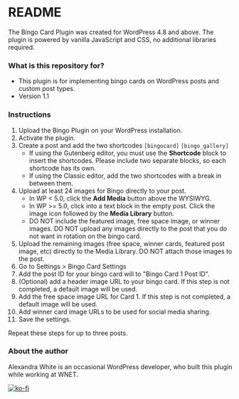 # README #

The Bingo Card Plugin was created for WordPress 4.8 and above. The plugin is powered by vanilla JavaScript and CSS, no additional libraries required.

### What is this repository for?

* This plugin is for implementing bingo cards on WordPress posts and custom post types.
* Version 1.1

### Instructions

1. Upload the Bingo Plugin on your WordPress installation.
1. Activate the plugin.
1. Create a post and add the two shortcodes `[bingocard]` `[bingo_gallery]`
   + If using the Gutenberg editor, you must use the **Shortcode** block to insert the shortcodes. Please include two separate blocks, so each shortcode has its own.
   + If using the Classic editor, add the two shortcodes with a break in between them.
1. Upload at least 24 images for Bingo directly to your post.
   + In WP < 5.0, click the **Add Media** button above the WYSIWYG.
   + In WP >= 5.0, click into a text block in the empty post. Click the image icon followed by the **Media Library** button.
   + DO NOT include the featured image, free space image, or winner images. DO NOT upload any images directly to the post that you do not want in rotation on the bingo card.
1. Upload the remaining images (free space, winner cards, featured post image, etc) directly to the Media Library. DO NOT attach those images to the post.
1. Go to Settings > Bingo Card Settings
1. Add the post ID for your bingo card will to "Bingo Card 1 Post ID".
1. (Optional) add a header image URL to your bingo card. If this step is not completed, a default image will be used.
1. Add the free space image URL for Card 1. If this step is not completed, a default image will be used.
1. Add winner card image URLs to be used for social media sharing.
1. Save the settings.

Repeat these steps for up to three posts.

### About the author

Alexandra White is an occasional WordPress developer, who built this plugin while working at WNET.

[![ko-fi](https://www.ko-fi.com/img/githubbutton_sm.svg)](https://ko-fi.com/A244AFZ)
